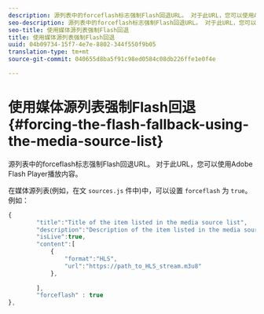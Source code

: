 ```yaml
---
description: 源列表中的forceflash标志强制Flash回退URL。 对于此URL，您可以使用Adobe Flash Player播放内容。
seo-description: 源列表中的forceflash标志强制Flash回退URL。 对于此URL，您可以使用Adobe Flash Player播放内容。
seo-title: 使用媒体源列表强制Flash回退
title: 使用媒体源列表强制Flash回退
uuid: 04b09734-15f7-4e7e-8802-344f550f9b05
translation-type: tm+mt
source-git-commit: 040655d8ba5f91c98ed0584c08db226ffe1e0f4e

---
```



# 使用媒体源列表强制Flash回退{#forcing-the-flash-fallback-using-the-media-source-list}

源列表中的forceflash标志强制Flash回退URL。 对于此URL，您可以使用Adobe Flash Player播放内容。

在媒体源列表(例如，在文 `sources.js` 件中)中，可以设置 `forceflash` 为 `true`。 例如：

```js
{ 
        "title":"Title of the item listed in the media source list",
        "description":"Description of the item listed in the media source list",
        "isLive":true,
        "content":[ 
            { 
                "format":"HLS",
                "url":"https://path_to_HLS_stream.m3u8"
            },
 
        ],
        "forceflash" : true
},
```

